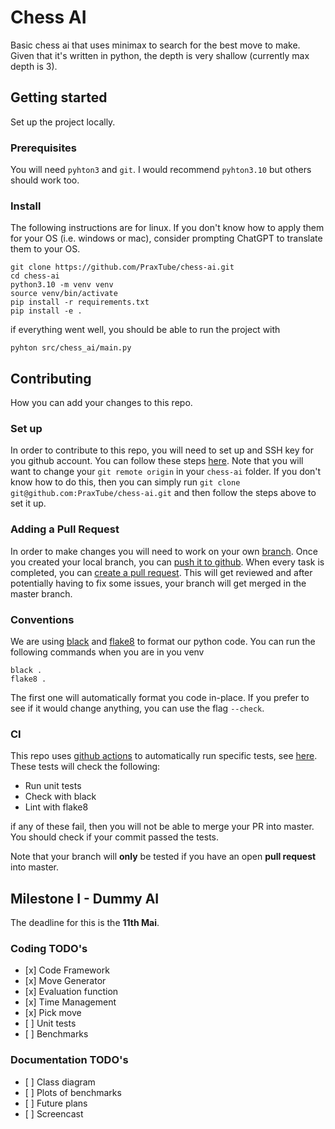 # Chess AI

Basic chess ai that uses minimax to search for the best move to make.
Given that it's written in python, the depth is very shallow
(currently max depth is 3).

## Getting started

Set up the project locally.

### Prerequisites

You will need `pyhton3` and `git`. I would recommend `pyhton3.10` but others should work
too.

### Install

The following instructions are for linux. If you don't know how to apply them for your OS
(i.e. windows or mac), consider prompting ChatGPT to translate them to your OS.

```
git clone https://github.com/PraxTube/chess-ai.git
cd chess-ai
python3.10 -m venv venv
source venv/bin/activate
pip install -r requirements.txt
pip install -e .
```

if everything went well, you should be able to run the project with

```
pyhton src/chess_ai/main.py
```

## Contributing

How you can add your changes to this repo.

### Set up

In order to contribute to this repo, you will need to set up and SSH key for you github
account. You can follow these steps
[here](https://docs.github.com/en/authentication/connecting-to-github-with-ssh/generating-a-new-ssh-key-and-adding-it-to-the-ssh-agent).
Note that you will want to change your `git remote origin` in your `chess-ai` folder. If
you don't know how to do this, then you can simply run
`git clone git@github.com:PraxTube/chess-ai.git` and then follow the steps above to set it
up.

### Adding a Pull Request

In order to make changes you will need to work on your own [branch](https://git-scm.com/docs/git-branch).
Once you created your local branch, you can [push it to github](https://docs.github.com/en/get-started/using-git/pushing-commits-to-a-remote-repository).
When every task is completed, you can [create a pull request](https://docs.github.com/en/pull-requests/collaborating-with-pull-requests/proposing-changes-to-your-work-with-pull-requests/creating-a-pull-request).
This will get reviewed and after potentially having to fix some issues, your branch will get merged in the master branch.

### Conventions

We are using [black](https://github.com/psf/black) and [flake8](https://github.com/PyCQA/flake8)
to format our python code. You can run the following commands when you are in you venv

```
black .
flake8 .
```

The first one will automatically format you code in-place. If you prefer to see
if it would change anything, you can use the flag `--check`.

### CI

This repo uses [github actions](https://docs.github.com/en/actions)
to automatically run specific tests, see [here](https://github.com/PraxTube/chess-ai/actions).
These tests will check the following:

- Run unit tests
- Check with black
- Lint with flake8

if any of these fail, then you will not be able to merge your PR into master.
You should check if your commit passed the tests.

Note that your branch will **only** be tested if you have an open **pull request** into master.

## Milestone I - Dummy AI

The deadline for this is the **11th Mai**.

### Coding TODO's

- \[x\] Code Framework
- \[x\] Move Generator
- \[x\] Evaluation function
- \[x\] Time Management
- \[x\] Pick move
- \[ \] Unit tests
- \[ \] Benchmarks

### Documentation TODO's

- \[ \] Class diagram
- \[ \] Plots of benchmarks
- \[ \] Future plans
- \[ \] Screencast
